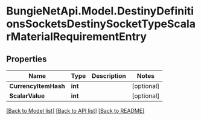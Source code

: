 
# BungieNetApi.Model.DestinyDefinitionsSocketsDestinySocketTypeScalarMaterialRequirementEntry

## Properties

Name | Type | Description | Notes
------------ | ------------- | ------------- | -------------
**CurrencyItemHash** | **int** |  | [optional] 
**ScalarValue** | **int** |  | [optional] 

[[Back to Model list]](../README.md#documentation-for-models)
[[Back to API list]](../README.md#documentation-for-api-endpoints)
[[Back to README]](../README.md)

